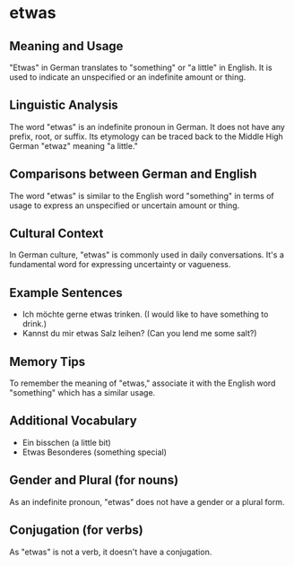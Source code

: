 # etwas
## Meaning and Usage
"Etwas" in German translates to "something" or "a little" in English. It is used to indicate an unspecified or an indefinite amount or thing.

## Linguistic Analysis
The word "etwas" is an indefinite pronoun in German. It does not have any prefix, root, or suffix. Its etymology can be traced back to the Middle High German "etwaz" meaning "a little."

## Comparisons between German and English
The word "etwas" is similar to the English word "something" in terms of usage to express an unspecified or uncertain amount or thing.

## Cultural Context
In German culture, "etwas" is commonly used in daily conversations. It's a fundamental word for expressing uncertainty or vagueness.

## Example Sentences
- Ich möchte gerne etwas trinken. (I would like to have something to drink.)
- Kannst du mir etwas Salz leihen? (Can you lend me some salt?)

## Memory Tips
To remember the meaning of "etwas," associate it with the English word "something" which has a similar usage.

## Additional Vocabulary
- Ein bisschen (a little bit)
- Etwas Besonderes (something special)

## Gender and Plural (for nouns)
As an indefinite pronoun, "etwas" does not have a gender or a plural form.

## Conjugation (for verbs)
As "etwas" is not a verb, it doesn't have a conjugation.